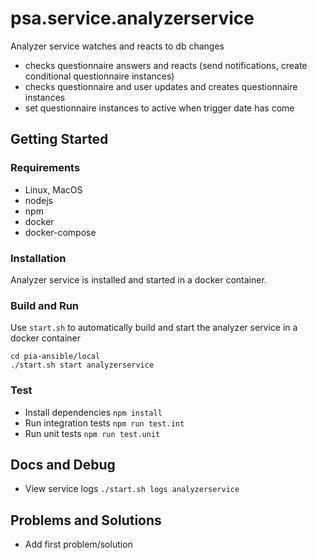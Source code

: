 # psa.service.analyzerservice

Analyzer service watches and reacts to db changes

- checks questionnaire answers and reacts (send notifications, create conditional questionnaire instances)
- checks questionnaire and user updates and creates questionnaire instances
- set questionnaire instances to active when trigger date has come

## Getting Started

### Requirements

- Linux, MacOS
- nodejs
- npm
- docker
- docker-compose

### Installation

Analyzer service is installed and started in a docker container.

### Build and Run

Use `start.sh` to automatically build and start the analyzer service in a docker container

```
cd pia-ansible/local
./start.sh start analyzerservice
```

### Test

- Install dependencies `npm install`
- Run integration tests `npm run test.int`
- Run unit tests `npm run test.unit`

## Docs and Debug

- View service logs `./start.sh logs analyzerservice`

## Problems and Solutions

- Add first problem/solution
